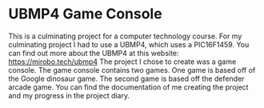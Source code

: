 # UBMP4 Game Console

This is a culminating project for a computer technology course. For my culminating project I had to use a UBMP4, which uses a PIC16F1459. You can find out 
more about the UBMP4 at this website: https://mirobo.tech/ubmp4 The project I chose to create was a game console. The game console contains two games. One game is based off of the Google dinosaur game. The second game is based off the defender arcade game. You can find the documentation of me creating the project and my progress in the project diary.
